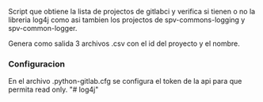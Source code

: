 Script que obtiene la lista de projectos de gitlabci y verifica si tienen o no la libreria log4j
como asi tambien los projectos de spv-commons-logging y spv-common-logger.

Genera como salida 3 archivos .csv con el id del proyecto y el nombre.

### Configuracion

En el archivo .python-gitlab.cfg se configura el token de la api para que permita read only.
"# log4j" 
